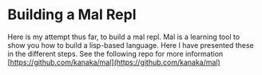 # Building a Mal Repl

Here is my attempt thus far, to build a mal repl. Mal is a learning tool to show you how to build a lisp-based language. Here I have presented these in the different steps. See the following repo for more information
[https://github.com/kanaka/mal](https://github.com/kanaka/mal)
